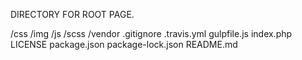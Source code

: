 DIRECTORY FOR ROOT PAGE.

/css
/img
/js
/scss
/vendor
.gitignore
.travis.yml
gulpfile.js
index.php
LICENSE
package.json
package-lock.json
README.md